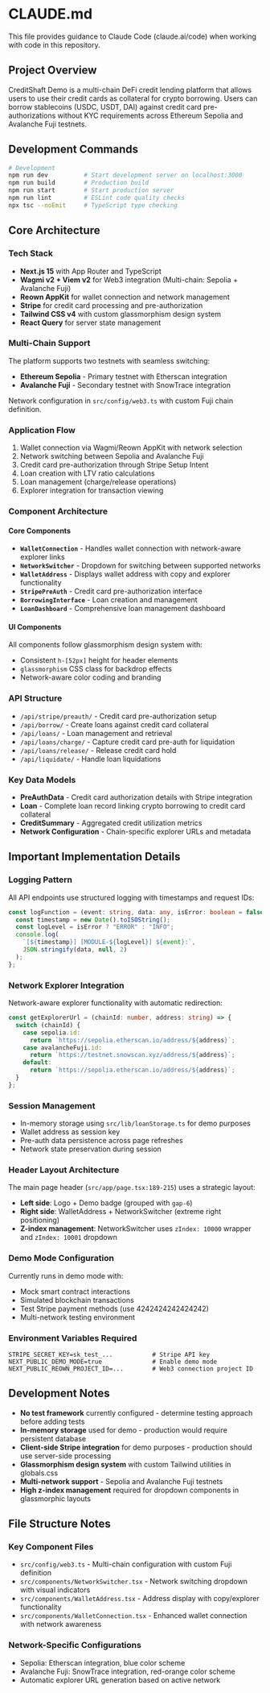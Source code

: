 # CLAUDE.md

This file provides guidance to Claude Code (claude.ai/code) when working with code in this repository.

## Project Overview

CreditShaft Demo is a multi-chain DeFi credit lending platform that allows users to use their credit cards as collateral for crypto borrowing. Users can borrow stablecoins (USDC, USDT, DAI) against credit card pre-authorizations without KYC requirements across Ethereum Sepolia and Avalanche Fuji testnets.

## Development Commands

```bash
# Development
npm run dev          # Start development server on localhost:3000
npm run build        # Production build
npm run start        # Start production server
npm run lint         # ESLint code quality checks
npx tsc --noEmit     # TypeScript type checking
```

## Core Architecture

### Tech Stack

- **Next.js 15** with App Router and TypeScript
- **Wagmi v2 + Viem v2** for Web3 integration (Multi-chain: Sepolia + Avalanche Fuji)
- **Reown AppKit** for wallet connection and network management
- **Stripe** for credit card processing and pre-authorization
- **Tailwind CSS v4** with custom glassmorphism design system
- **React Query** for server state management

### Multi-Chain Support

The platform supports two testnets with seamless switching:

- **Ethereum Sepolia** - Primary testnet with Etherscan integration
- **Avalanche Fuji** - Secondary testnet with SnowTrace integration

Network configuration in `src/config/web3.ts` with custom Fuji chain definition.

### Application Flow

1. Wallet connection via Wagmi/Reown AppKit with network selection
2. Network switching between Sepolia and Avalanche Fuji
3. Credit card pre-authorization through Stripe Setup Intent
4. Loan creation with LTV ratio calculations
5. Loan management (charge/release operations)
6. Explorer integration for transaction viewing

### Component Architecture

#### Core Components

- **`WalletConnection`** - Handles wallet connection with network-aware explorer links
- **`NetworkSwitcher`** - Dropdown for switching between supported networks
- **`WalletAddress`** - Displays wallet address with copy and explorer functionality
- **`StripePreAuth`** - Credit card pre-authorization interface
- **`BorrowingInterface`** - Loan creation and management
- **`LoanDashboard`** - Comprehensive loan management dashboard

#### UI Components

All components follow glassmorphism design system with:
- Consistent `h-[52px]` height for header elements
- `glassmorphism` CSS class for backdrop effects
- Network-aware color coding and branding

### API Structure

- `/api/stripe/preauth/` - Credit card pre-authorization setup
- `/api/borrow/` - Create loans against credit card collateral
- `/api/loans/` - Loan management and retrieval
- `/api/loans/charge/` - Capture credit card pre-auth for liquidation
- `/api/loans/release/` - Release credit card hold
- `/api/liquidate/` - Handle loan liquidations

### Key Data Models

- **PreAuthData** - Credit card authorization details with Stripe integration
- **Loan** - Complete loan record linking crypto borrowing to credit card collateral
- **CreditSummary** - Aggregated credit utilization metrics
- **Network Configuration** - Chain-specific explorer URLs and metadata

## Important Implementation Details

### Logging Pattern

All API endpoints use structured logging with timestamps and request IDs:

```typescript
const logFunction = (event: string, data: any, isError: boolean = false) => {
  const timestamp = new Date().toISOString();
  const logLevel = isError ? "ERROR" : "INFO";
  console.log(
    `[${timestamp}] [MODULE-${logLevel}] ${event}:`,
    JSON.stringify(data, null, 2)
  );
};
```

### Network Explorer Integration

Network-aware explorer functionality with automatic redirection:

```typescript
const getExplorerUrl = (chainId: number, address: string) => {
  switch (chainId) {
    case sepolia.id:
      return `https://sepolia.etherscan.io/address/${address}`;
    case avalancheFuji.id:
      return `https://testnet.snowscan.xyz/address/${address}`;
    default:
      return `https://sepolia.etherscan.io/address/${address}`;
  }
};
```

### Session Management

- In-memory storage using `src/lib/loanStorage.ts` for demo purposes
- Wallet address as session key
- Pre-auth data persistence across page refreshes
- Network state preservation during session

### Header Layout Architecture

The main page header (`src/app/page.tsx:189-215`) uses a strategic layout:

- **Left side**: Logo + Demo badge (grouped with `gap-6`)
- **Right side**: WalletAddress + NetworkSwitcher (extreme right positioning)
- **Z-index management**: NetworkSwitcher uses `zIndex: 10000` wrapper and `zIndex: 10001` dropdown

### Demo Mode Configuration

Currently runs in demo mode with:

- Mock smart contract interactions
- Simulated blockchain transactions
- Test Stripe payment methods (use 4242424242424242)
- Multi-network testing environment

### Environment Variables Required

```
STRIPE_SECRET_KEY=sk_test_...           # Stripe API key
NEXT_PUBLIC_DEMO_MODE=true              # Enable demo mode
NEXT_PUBLIC_REOWN_PROJECT_ID=...        # Web3 connection project ID
```

## Development Notes

- **No test framework** currently configured - determine testing approach before adding tests
- **In-memory storage** used for demo - production would require persistent database
- **Client-side Stripe integration** for demo purposes - production should use server-side processing
- **Glassmorphism design system** with custom Tailwind utilities in globals.css
- **Multi-network support** - Sepolia and Avalanche Fuji testnets
- **High z-index management** required for dropdown components in glassmorphic layouts

## File Structure Notes

### Key Component Files
- `src/config/web3.ts` - Multi-chain configuration with custom Fuji definition
- `src/components/NetworkSwitcher.tsx` - Network switching dropdown with visual indicators
- `src/components/WalletAddress.tsx` - Address display with copy/explorer functionality
- `src/components/WalletConnection.tsx` - Enhanced wallet connection with network awareness

### Network-Specific Configurations
- Sepolia: Etherscan integration, blue color scheme
- Avalanche Fuji: SnowTrace integration, red-orange color scheme
- Automatic explorer URL generation based on active network
